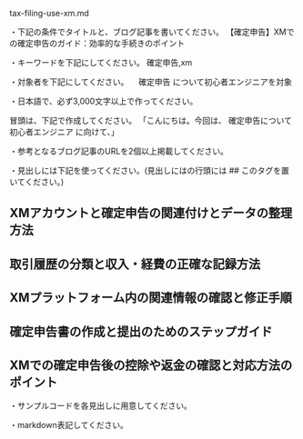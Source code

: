 tax-filing-use-xm.md

・下記の条件でタイトルと、ブログ記事を書いてください。
【確定申告】XMでの確定申告のガイド：効率的な手続きのポイント

・キーワードを下記にしてください。
確定申告,xm

・対象者を下記にしてください。
　確定申告 について初心者エンジニアを対象


・日本語で、必ず3,000文字以上で作ってください。

冒頭は、下記で作成してください。
「こんにちは。今回は、
確定申告について初心者エンジニア
に向けて、」

・参考となるブログ記事のURLを2個以上掲載してください。

・見出しには下記を使ってください。(見出しにはの行頭には ## このタグを置いてください。)
## XMアカウントと確定申告の関連付けとデータの整理方法
## 取引履歴の分類と収入・経費の正確な記録方法
## XMプラットフォーム内の関連情報の確認と修正手順
## 確定申告書の作成と提出のためのステップガイド
## XMでの確定申告後の控除や返金の確認と対応方法のポイント

・サンプルコードを各見出しに用意してください。

・markdown表記してください。


